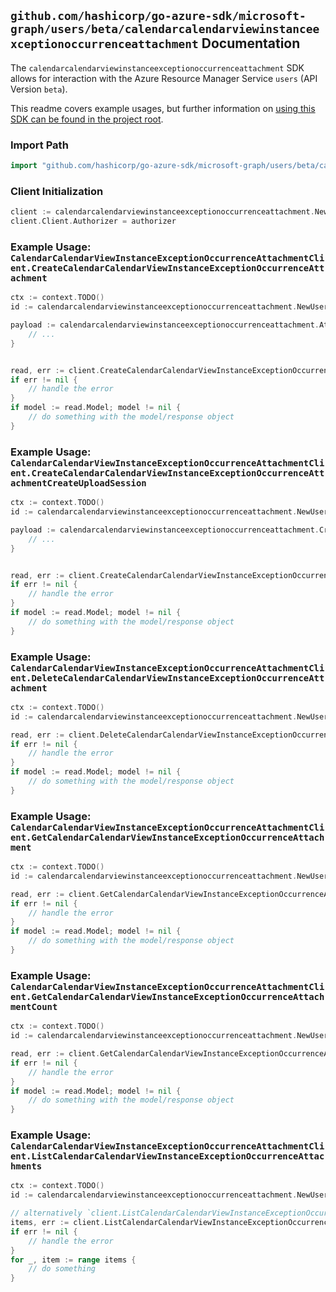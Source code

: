 
## `github.com/hashicorp/go-azure-sdk/microsoft-graph/users/beta/calendarcalendarviewinstanceexceptionoccurrenceattachment` Documentation

The `calendarcalendarviewinstanceexceptionoccurrenceattachment` SDK allows for interaction with the Azure Resource Manager Service `users` (API Version `beta`).

This readme covers example usages, but further information on [using this SDK can be found in the project root](https://github.com/hashicorp/go-azure-sdk/tree/main/docs).

### Import Path

```go
import "github.com/hashicorp/go-azure-sdk/microsoft-graph/users/beta/calendarcalendarviewinstanceexceptionoccurrenceattachment"
```


### Client Initialization

```go
client := calendarcalendarviewinstanceexceptionoccurrenceattachment.NewCalendarCalendarViewInstanceExceptionOccurrenceAttachmentClientWithBaseURI("https://management.azure.com")
client.Client.Authorizer = authorizer
```


### Example Usage: `CalendarCalendarViewInstanceExceptionOccurrenceAttachmentClient.CreateCalendarCalendarViewInstanceExceptionOccurrenceAttachment`

```go
ctx := context.TODO()
id := calendarcalendarviewinstanceexceptionoccurrenceattachment.NewUserIdCalendarIdCalendarViewIdInstanceIdExceptionOccurrenceID("userIdValue", "calendarIdValue", "eventIdValue", "eventId1Value", "eventId2Value")

payload := calendarcalendarviewinstanceexceptionoccurrenceattachment.Attachment{
	// ...
}


read, err := client.CreateCalendarCalendarViewInstanceExceptionOccurrenceAttachment(ctx, id, payload)
if err != nil {
	// handle the error
}
if model := read.Model; model != nil {
	// do something with the model/response object
}
```


### Example Usage: `CalendarCalendarViewInstanceExceptionOccurrenceAttachmentClient.CreateCalendarCalendarViewInstanceExceptionOccurrenceAttachmentCreateUploadSession`

```go
ctx := context.TODO()
id := calendarcalendarviewinstanceexceptionoccurrenceattachment.NewUserIdCalendarCalendarViewIdInstanceIdExceptionOccurrenceID("userIdValue", "eventIdValue", "eventId1Value", "eventId2Value")

payload := calendarcalendarviewinstanceexceptionoccurrenceattachment.CreateCalendarCalendarViewInstanceExceptionOccurrenceAttachmentCreateUploadSessionRequest{
	// ...
}


read, err := client.CreateCalendarCalendarViewInstanceExceptionOccurrenceAttachmentCreateUploadSession(ctx, id, payload)
if err != nil {
	// handle the error
}
if model := read.Model; model != nil {
	// do something with the model/response object
}
```


### Example Usage: `CalendarCalendarViewInstanceExceptionOccurrenceAttachmentClient.DeleteCalendarCalendarViewInstanceExceptionOccurrenceAttachment`

```go
ctx := context.TODO()
id := calendarcalendarviewinstanceexceptionoccurrenceattachment.NewUserIdCalendarIdCalendarViewIdInstanceIdExceptionOccurrenceIdAttachmentID("userIdValue", "calendarIdValue", "eventIdValue", "eventId1Value", "eventId2Value", "attachmentIdValue")

read, err := client.DeleteCalendarCalendarViewInstanceExceptionOccurrenceAttachment(ctx, id)
if err != nil {
	// handle the error
}
if model := read.Model; model != nil {
	// do something with the model/response object
}
```


### Example Usage: `CalendarCalendarViewInstanceExceptionOccurrenceAttachmentClient.GetCalendarCalendarViewInstanceExceptionOccurrenceAttachment`

```go
ctx := context.TODO()
id := calendarcalendarviewinstanceexceptionoccurrenceattachment.NewUserIdCalendarIdCalendarViewIdInstanceIdExceptionOccurrenceIdAttachmentID("userIdValue", "calendarIdValue", "eventIdValue", "eventId1Value", "eventId2Value", "attachmentIdValue")

read, err := client.GetCalendarCalendarViewInstanceExceptionOccurrenceAttachment(ctx, id)
if err != nil {
	// handle the error
}
if model := read.Model; model != nil {
	// do something with the model/response object
}
```


### Example Usage: `CalendarCalendarViewInstanceExceptionOccurrenceAttachmentClient.GetCalendarCalendarViewInstanceExceptionOccurrenceAttachmentCount`

```go
ctx := context.TODO()
id := calendarcalendarviewinstanceexceptionoccurrenceattachment.NewUserIdCalendarIdCalendarViewIdInstanceIdExceptionOccurrenceID("userIdValue", "calendarIdValue", "eventIdValue", "eventId1Value", "eventId2Value")

read, err := client.GetCalendarCalendarViewInstanceExceptionOccurrenceAttachmentCount(ctx, id)
if err != nil {
	// handle the error
}
if model := read.Model; model != nil {
	// do something with the model/response object
}
```


### Example Usage: `CalendarCalendarViewInstanceExceptionOccurrenceAttachmentClient.ListCalendarCalendarViewInstanceExceptionOccurrenceAttachments`

```go
ctx := context.TODO()
id := calendarcalendarviewinstanceexceptionoccurrenceattachment.NewUserIdCalendarIdCalendarViewIdInstanceIdExceptionOccurrenceID("userIdValue", "calendarIdValue", "eventIdValue", "eventId1Value", "eventId2Value")

// alternatively `client.ListCalendarCalendarViewInstanceExceptionOccurrenceAttachments(ctx, id)` can be used to do batched pagination
items, err := client.ListCalendarCalendarViewInstanceExceptionOccurrenceAttachmentsComplete(ctx, id)
if err != nil {
	// handle the error
}
for _, item := range items {
	// do something
}
```
